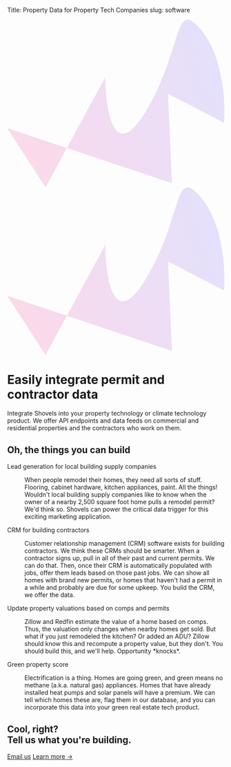 Title: Property Data for Property Tech Companies
slug: software

<div class="relative isolate overflow-hidden bg-gray-900 py-24 sm:py-32">
  <img src="https://images.unsplash.com/photo-1677098764438-97600f9d0c46?ixlib=rb-4.0.3&ixid=MnwxMjA3fDB8MHxwaG90by1wYWdlfHx8fGVufDB8fHx8&auto=format&fit=crop&crop=focalpoint&fp-y=.8&w=2830&h=1500&q=80&blend=34495E&sat=-50&exp=0&blend-mode=multiply" alt="" class="absolute inset-0 -z-10 h-full w-full object-cover">
  <svg viewBox="0 0 1097 845" aria-hidden="true" class="hidden transform-gpu blur-3xl sm:absolute sm:-top-10 sm:right-1/2 sm:-z-10 sm:mr-10 sm:block sm:w-[68.5625rem]">
    <path fill="url(#10724532-9d81-43d2-bb94-866e98dd6e42)" fill-opacity=".2" d="M301.174 646.641 193.541 844.786 0 546.172l301.174 100.469 193.845-356.855c1.241 164.891 42.802 431.935 199.124 180.978 195.402-313.696 143.295-588.18 284.729-419.266 113.148 135.13 124.068 367.989 115.378 467.527L811.753 372.553l20.102 451.119-530.681-177.031Z" />
    <defs>
      <linearGradient id="10724532-9d81-43d2-bb94-866e98dd6e42" x1="1097.04" x2="-141.165" y1=".22" y2="363.075" gradientUnits="userSpaceOnUse">
        <stop stop-color="#776FFF" />
        <stop offset="1" stop-color="#FF4694" />
      </linearGradient>
    </defs>
  </svg>
  <svg viewBox="0 0 1097 845" aria-hidden="true" class="absolute left-1/2 -top-52 -z-10 w-[68.5625rem] -translate-x-1/2 transform-gpu blur-3xl sm:top-[-28rem] sm:ml-16 sm:translate-x-0">
    <path fill="url(#8ddc7edb-8983-4cd7-bccb-79ad21097d70)" fill-opacity=".2" d="M301.174 646.641 193.541 844.786 0 546.172l301.174 100.469 193.845-356.855c1.241 164.891 42.802 431.935 199.124 180.978 195.402-313.696 143.295-588.18 284.729-419.266 113.148 135.13 124.068 367.989 115.378 467.527L811.753 372.553l20.102 451.119-530.681-177.031Z" />
    <defs>
      <linearGradient id="8ddc7edb-8983-4cd7-bccb-79ad21097d70" x1="1097.04" x2="-141.165" y1=".22" y2="363.075" gradientUnits="userSpaceOnUse">
        <stop stop-color="#776FFF" />
        <stop offset="1" stop-color="#FF4694" />
      </linearGradient>
    </defs>
  </svg>
  <div class="mx-auto max-w-7xl px-6 lg:px-8">
    <div class="mx-auto max-w-2xl lg:mx-0">
      <h1 class="text-4xl font-bold tracking-tight text-white sm:text-6xl">Easily integrate permit and contractor data</h1>
      <p class="mt-6 text-lg leading-8 text-gray-300">Integrate Shovels into your property technology or climate technology product. We offer API endpoints and data feeds on commercial and residential properties and the contractors who work on them.</p>
    </div>
  </div>
</div>
<div class="bg-white">
  <div class="mx-auto max-w-7xl divide-y divide-gray-900/10 px-6 py-12 sm:py-16 lg:py-20 lg:px-8">
    <h2 class="text-2xl font-bold leading-10 tracking-tight text-gray-900">Oh, the things you can build</h2>
    <dl class="mt-10 space-y-8 divide-y divide-gray-900/10">
      <div class="pt-8 lg:grid lg:grid-cols-12 lg:gap-8">
        <dt class="text-base font-semibold leading-7 text-gray-900 lg:col-span-5">Lead generation for local building supply companies</dt>
        <dd class="mt-4 lg:col-span-7 lg:mt-0">
          <p class="text-base leading-7 text-gray-600">When people remodel their homes, they need all sorts of stuff. Flooring, cabinet hardware, kitchen appliances, paint. All the things! Wouldn't local building supply companies like to know when the owner of a nearby 2,500 square foot home pulls a remodel permit? We'd think so. Shovels can power the critical data trigger for this exciting marketing application.</p>
        </dd>
      </div>
      <div class="pt-8 lg:grid lg:grid-cols-12 lg:gap-8">
        <dt class="text-base font-semibold leading-7 text-gray-900 lg:col-span-5">CRM for building contractors</dt>
        <dd class="mt-4 lg:col-span-7 lg:mt-0">
          <p class="text-base leading-7 text-gray-600">Customer relationship management (CRM) software exists for building contractors. We think these CRMs should be smarter. When a contractor signs up, pull in all of their past and current permits. We can do that. Then, once their CRM is automatically populated with jobs, offer them leads based on those past jobs. We can show all homes with brand new permits, or homes that haven't had a permit in a while and probably are due for some upkeep. You build the CRM, we offer the data.</p>
        </dd>
      </div>
      <div class="pt-8 lg:grid lg:grid-cols-12 lg:gap-8">
        <dt class="text-base font-semibold leading-7 text-gray-900 lg:col-span-5">Update property valuations based on comps <span class="italic font-semibold">and</span> permits</dt>
        <dd class="mt-4 lg:col-span-7 lg:mt-0">
          <p class="text-base leading-7 text-gray-600">Zillow and Redfin estimate the value of a home based on comps. Thus, the valuation only changes when nearby homes get sold. But what if you just remodeled the kitchen? Or added an ADU? Zillow should know this and recompute a property value, but they don't. You should build this, and we'll help. Opportunity *knocks*.</p>
        </dd>
      </div>
      <div class="pt-8 lg:grid lg:grid-cols-12 lg:gap-8">
        <dt class="text-base font-semibold leading-7 text-gray-900 lg:col-span-5">Green property score</dt>
        <dd class="mt-4 lg:col-span-7 lg:mt-0">
          <p class="text-base leading-7 text-gray-600">Electrification is a thing. Homes are going green, and green means no methane (a.k.a. natural gas) appliances. Homes that have already installed heat pumps and solar panels will have a premium. We can tell which homes these are, flag them in our database, and you can incorporate this data into your green real estate tech product.</p>
        </dd>
      </div>
    </dl>
  </div>
</div>
<div class="bg-slate-100">
  <div class="mx-auto max-w-7xl px-6 py-24 sm:py-32 lg:flex lg:items-center lg:justify-between lg:px-8">
    <h2 class="text-3xl font-bold tracking-tight text-gray-900 sm:text-4xl">Cool, right?<br>Tell us what you're building.</h2>
    <div class="mt-10 flex items-center gap-x-6 lg:mt-0 lg:flex-shrink-0">
      <a href="mailto:sales@shovels.ai?subject=I'm building something cool" class="rounded-md bg-slate-600 px-3.5 py-2.5 text-sm font-semibold text-white shadow-sm hover:bg-slate-500 focus-visible:outline focus-visible:outline-2 focus-visible:outline-offset-2 focus-visible:outline-slate-600">Email us</a>
      <a href="/climate" class="text-sm font-semibold leading-6 text-gray-900">Learn more <span aria-hidden="true">→</span></a>
    </div>
  </div>
</div>

